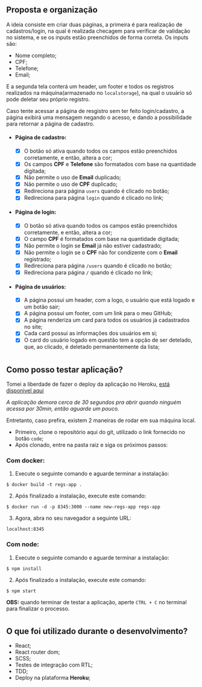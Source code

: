 ## Proposta e organização
A ideia consiste em criar duas páginas, a primeira é para realização de cadastros/login, na qual é realizada checagem para verificar de validação no sistema, e se os inputs estão preenchidos de forma correta. Os inputs são:
- Nome completo;
- CPF;
- Telefone;
- Email;

E a segunda tela conterá um header, um footer e todos os registros realizados na máquina(armazenado no `localstorage`), na qual o usuário só pode deletar seu próprio registro.

Caso tente acessar a página de resgistro sem ter feito login/cadastro, a página exibirá uma mensagem negando o acesso, e dando a possibilidade para retornar a página de cadastro.

- #### Página de cadastro:
  - [x] O botão só ativa quando todos os campos estão preenchidos corretamente, e então, altera a cor;
  - [x] Os campos **CPF** e **Telefone** são formatados com base na quantidade digitada;
  - [x] Não permite o uso de **Email** duplicado;
  - [x] Não permite o uso de **CPF** duplicado;
  - [x] Redireciona para página `users` quando é clicado no botão;
  - [x] Redireciona para página `login` quando é clicado no link;

- #### Página de login:
  - [x] O botão só ativa quando todos os campos estão preenchidos corretamente, e então, altera a cor;
  - [x] O campo **CPF** é formatados com base na quantidade digitada;
  - [x] Não permite o login se **Email** já não estiver cadastrado;
  - [x] Não permite o login se o **CPF** não for condizente com o **Email** registrado;
  - [x] Redireciona para página `/users` quando é clicado no botão;
  - [x] Redireciona para página `/` quando é clicado no link;
- #### Página de usuários:
  - [x] A página possui um header, com a logo, o usuário que está logado e um botão sair;
  - [x] A página possui um footer, com um link para o meu GitHub;
  - [x] A página renderiza um card para todos os usuários já cadastrados no site;
  - [x] Cada card possui as informações dos usuários em si;
  - [x] O card do usuário logado em questão tem a opção de ser detelado, que, ao clicado, é deletado permanentemente da lista;

#

## Como posso testar aplicação?
Tomei a liberdade de fazer o deploy da aplicação no Heroku, [está disponivel aqui](https://pablo-challenge-lean.herokuapp.com/)

*A aplicação demora cerca de 30 segundos pra abrir quando ninguém acessa por 30min, então aguarde um pouco.*

Entretanto, caso prefira, existem 2 maneiras de rodar em sua máquina local.
- Primeiro, clone o repositório aqui do git, utilizado o link fornecido no botão `code`;
- Após clonado, entre na pasta raiz e siga os próximos passos:

### **Com docker:**

1. Execute o seguinte comando e aguarde terminar a instalação:
  
```
$ docker build -t regs-app .
```

2. Após finalizado a instalação, execute este comando:
  
```
$ docker run -d -p 8345:3000 --name new-regs-app regs-app
```

3. Agora, abra no seu navegador a seguinte URL:

```
localhost:8345
```

### **Com node:**
1. Execute o seguinte comando e aguarde terminar a instalação:

```
$ npm install
```

2. Após finalizado a instalação, execute este comando:

```
$ npm start
```

**OBS:** quando terminar de testar a aplicação, aperte `CTRL + C` no terminal para finalizar o processo.

#

## O que foi utilizado durante o desenvolvimento?
- React;
- React router dom;
- SCSS;
- Testes de integração com RTL;
- TDD;
- Deploy na plataforma **Heroku**;
